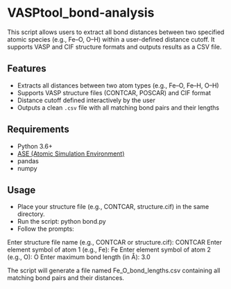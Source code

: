 # VASPtool_bond-analysis
This script allows users to extract all bond distances between two specified atomic species (e.g., Fe–O, O–H) within a user-defined distance cutoff. It supports VASP and CIF structure formats and outputs results as a CSV file.

## Features

- Extracts all distances between two atom types (e.g., Fe–O, Fe–H, O–H)
- Supports VASP structure files (CONTCAR, POSCAR) and CIF format
- Distance cutoff defined interactively by the user
- Outputs a clean `.csv` file with all matching bond pairs and their lengths

## Requirements

- Python 3.6+
- [ASE (Atomic Simulation Environment)](https://wiki.fysik.dtu.dk/ase/)
- pandas
- numpy

## Usage

- Place your structure file (e.g., CONTCAR, structure.cif) in the same directory.
- Run the script: python bond.py
- Follow the prompts:

Enter structure file name (e.g., CONTCAR or structure.cif): CONTCAR
Enter element symbol of atom 1 (e.g., Fe): Fe
Enter element symbol of atom 2 (e.g., O): O
Enter maximum bond length (in Å): 3.0

The script will generate a file named Fe_O_bond_lengths.csv containing all matching bond pairs and their distances.

